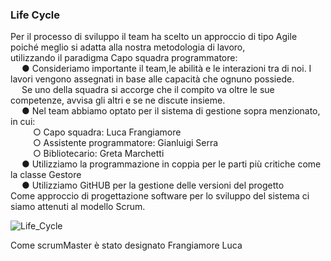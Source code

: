 <h3>Life Cycle</h3>
Per il processo di sviluppo il team ha scelto un approccio di tipo Agile poiché meglio si adatta alla nostra metodologia di lavoro,<br>
utilizzando il paradigma Capo squadra programmatore:	<br>
&emsp; ●	Consideriamo importante il team,le abilità e le interazioni tra di noi. I lavori vengono assegnati in base alle capacità che ognuno possiede.<br>
&emsp; Se uno della squadra si accorge che il compito va oltre le sue competenze, avvisa gli altri e se ne discute insieme.<br>
&emsp; ●	Nel team abbiamo optato per il sistema di gestione sopra menzionato, in cui:<br>
&emsp; &emsp; ○	Capo squadra: Luca Frangiamore<br>
&emsp; &emsp; ○	Assistente programmatore: Gianluigi Serra <br>
&emsp; &emsp;  ○	Bibliotecario: Greta Marchetti<br>
&emsp; ●	Utilizziamo la programmazione in coppia per le parti più critiche come la classe Gestore<br>
&emsp; ●	Utilizziamo GitHUB per la gestione delle versioni del progetto <br>
Come approccio di progettazione software per lo sviluppo del sistema ci siamo attenuti al modello Scrum.<br>


![Life_Cycle](https://user-images.githubusercontent.com/40872910/213129353-fdd97145-f6a3-4457-a8f2-6e0e8ad4943f.png)<br>

Come scrumMaster è stato designato Frangiamore Luca
